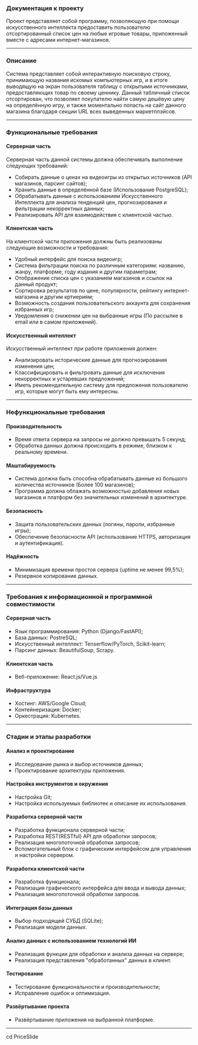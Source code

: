 ### Документация к проекту
Проект представляет собой программу, позволяющую при помощи искусственного интеллекта предоставить пользователю отсортированный список цен на любые игровые товары, приложенный вместе с адресами интернет-магазинов.

---

### Описание
Система представляет собой интерактивную поисковую строку, принимающую названия искомых компьютерных игр, и в итоге выводящую на экран пользователя таблицу с открытыми источниками, предоставляющих товар по своему ценнику. Данный табличный список отсортирован, что позволяет покупателю найти самую дешёвую цену на определённую игру, и также моментально попасть на сайт данного магазина благодаря секции URL всех выведенных маркетплэйсов.

---

### Функциональные требования

#### Серверная часть
Серверная часть данной системы должна обеспечивать выполнение следующих требований:
- Собирать данные о ценах на видеоигры из открытых источников (API магазинов, парсинг сайтов);
- Хранить данные в определённой базе (Использование PostgreSQL);
- Обрабатывать данные с использованием Искусственного Интеллекта для анализа тенденций цен, прогнозирования и фильтрации некорректных данных;
- Реализировать API для взаимодействия с клиентской частью.

#### Клиентская часть
На клиентской части приложения должны быть реализованы следующие возможности и требования:
- Удобный интерфейс для поиска видеоигр;
- Система фильтрации поиска по различным категориям: названию, жанру, платформе, году издания и другим параметрам;
- Отображение списка цен с указанием магазинов и ссылок на данный продукт;
- Сортировка результатов по цене, популярности, рейтингу интернет-магазина и другим кртиериям;
- Возможность создания пользовательского аккаунта для сохранения избранных игр;
- Уведомления о снижении цен на выбранные игры (По рассылке в email или в самом приложений).

#### Искусственный интеллект
Искусственный интеллект при работе приложения должен:
- Анализировать исторические данные для прогнозирования изменения цен;
- Классифицировать и фильтровать данные для исключения некорректных и устаревших предложений;
- Иметь рекомендательную систему для предложения пользователю игр, которые могут быть ему интересны.

---

### Нефункциональные требования

#### Производительность
- Время ответа сервера на запросы не должно превышать 5 секунд;
- Обработка данных должна происходить в режиме, близком к реальному времени.

#### Маштабируемость
- Система должна быть способна обрабатывать данные из большого количества источников (Более 100 магазинов);
- Программа должна облажать возможностью добавления новых магазинов и платформ без значительных изменений в архитектуре.

#### Безопасность
- Защита пользовательских данных (логины, пароли, избранные игры);
- Обеспечение безопасности API (использование HTTPS, авторизация и аутентификация).

#### Надёжность
- Минимизация времени простоя сервера (uptime не менее 99,5%);
- Резервное копирование данных.

---

### Требования к информационной и программной совместимости

#### Серверная часть
- Язык программирования: Python (Django/FastAPI);
- База данных: PostreSQL;
- Искусственный интеллект: Tenserflow/PyTorch, Scikit-learn;
- Парсинг данных: BeautifulSoup, Scrapy.

#### Клиентская часть
- Веб-приложение: React.js/Vue.js

#### Инфраструктура
- Хостинг: AWS/Google Cloud;
- Контейнеризация: Docker;
- Оркестрация: Kubernetes.

---

### Стадии и этапы разработки

#### Анализ и проектирование
- Исследование рынка и выбор источников данных;
- Проектирование архитектуры приложения.

#### Настройка инструментов и окружения
- Настройка Git;
- Настройка используемых библиотек и описание их использования.

#### Разработка серверной части
- Разработка функционала серверной части;
- Разработка REST(RESTful) API для обработки запросов;
- Реализация многопоточной обработки запросов;
- Вспомогательный блок с графическим интерфейсом для управления и настройки сервером.

#### Разработка клиентской части
- Разработка функционала;
- Реализация графического интерфейса для ввода и вывода данных;
- Реализация многопоточной обработки запросов.

#### Интеграция базы данных
- Выбор подходящей СУБД (SQLite);
- Реализация модели данных.

#### Анализ данных с использованием технологий ИИ
- Реализация функции для обработки и анализа данных на сервере;
- Реализация представления "обработанных" данных в клиент.

#### Тестирование
- Тестирование функциональности и производительности;
- Исправление ошибок и оптимизация.

#### Развёртывание проекта
- Развёртывание приложения на выбранной платформе.

---

cd PriceSlide
